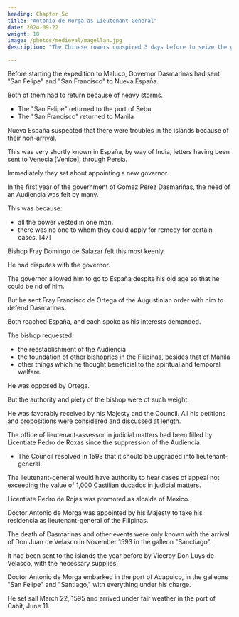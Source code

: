 ```yaml
---
heading: Chapter 5c
title: "Antonio de Morga as Lieutenant-General"
date: 2024-09-22
weight: 10
image: /photos/medieval/magellan.jpg
description: "The Chinese rowers conspired 3 days before to seize the galley"

---
```



Before starting the expedition to Maluco, Governor Dasmarinas had sent "San Felipe" and "San Francisco" to Nueva España.

Both of them had to return because of heavy storms.
- The "San Felipe" returned to the port of Sebu
- The "San Francisco" returned to Manila

<!-- , and they were unable to resail until the following year.  -->

Nueva España suspected that there were troubles in the islands because of their non-arrival.

 <!-- of the ships, and persons were not wanting to affirm more than had really happened; nor was it possible at the same time—in the town of Mexico—to ascertain whence the news had emanated.  -->

This was very shortly known in España, by way of India, letters having been sent to Venecia [Venice], through Persia.

Immediately they set about appointing a new governor.

In the first year of the government of Gomez Perez Dasmariñas, the need of an Audiencia was felt by many.

This was because:
- all the power vested in one man. 
- there was no one to whom they could apply for remedy for certain cases. [47] 

Bishop Fray Domingo de Salazar felt this most keenly.

He had disputes with the governor. 

The governor allowed him to go to España despite his old age so that he could be rid of him.

But he sent Fray Francisco de Ortega of the Augustinian order with him to defend Dasmarinas. 

Both reached España, and each spoke as his interests demanded.

The bishop requested:
- the reëstablishment of the Audiencia
- the foundation of other bishoprics in the Filipinas, besides that of Manila
- other things which he thought beneficial to the spiritual and temporal welfare.

He was opposed by Ortega. 

But the authority and piety of the bishop were of such weight.

<!-- , that, although at first the cause that made him, at his advanced age, leave his church, and travel 5,000 leguas to España, seemed trivial, afterward -->

He was favorably received by his Majesty and the Council. All his petitions and propositions were considered and discussed at length.

<!-- Many consultations were held with his Majesty, in order to have a decision passed upon them. -->

The office of lieutenant-assessor in judicial matters had been filled by Licentiate Pedro de Roxas since the suppression of the Audiencia.
- The Council resolved in 1593 that it should be upgraded into lieutenant-general.
<!-- In the same year of ninety-three in which Gomez Perez died in the Filipinas,  after consulting with his Majesty, -->
<!-- , should be made more important than formerly in order to facilitate matters;  -->
<!-- the title of the office should thereafter be that of ;  -->

The lieutenant-general would have authority to hear cases of appeal not exceeding the value of 1,000 Castilian ducados in judicial matters.

Licentiate Pedro de Rojas was promoted as alcalde of Mexico.

Doctor Antonio de Morga was appointed by his Majesty to take his residencia as lieutenant-general of the Filipinas.

<!-- In the course of his journey the latter arrived at Nueva España in the beginning of the year ninety-four, and found that the ships which, as abovesaid, had failed to come from the Filipinas, had not arrived. -->

The death of Dasmarinas and other events were only known with the arrival of Don Juan de Velasco in November 1593 in the galleon "Sanctiago".

It had been sent to the islands the year before by Viceroy Don Luys de Velasco, with the necessary supplies.

<!-- He brought news of the governor's death and of the succession to the office by the latter's son, Don Luys Dasmariñas. Men and fresh supplies for the islands were prepared immediately and together with many passengers and religious from España,  -->

Doctor Antonio de Morga embarked in the port of Acapulco, in the galleons "San Felipe" and "Santiago," with everything under his charge.

He set sail March 22, 1595 and arrived under fair weather in the port of Cabit, June 11.

<!-- He entered his office as lieutenant-general. and began to occupy himself with his duties and the other matters in his charge. -->

<!-- While Don Luys Dasmariñas was governing, the suspicions and fear of Xapon continued. Together with the Chinese trouble, this kept the people in continual anxiety. 

The governor sent his cousin, Don Fernando de Castro, with letters and despatches to the viceroy of Canton and to that of Chincheo, where many of the Chinese who had seized the galley and killed Governor Gomez Perez, were thought to be found.

Supposing that they had gone there with the galley, the governor requested the Chinese authorities to deliver the culprits for punishment, and to restore the royal standard, artillery, and other things which had been seized. 

This was not obtained, for as the galley had gone to Cochinchina, and the Chinese had dispersed in so many directions, it could not be effected. However, after several days, some of the guilty Chinese were brought from Malaca to Manila, having been captured there by the chief captain, Francisco de Silva de Meneses. From these men more accurate information was derived concerning what had happened in the seizure of the galley and of the governor's death, and justice was dealt them. -->


